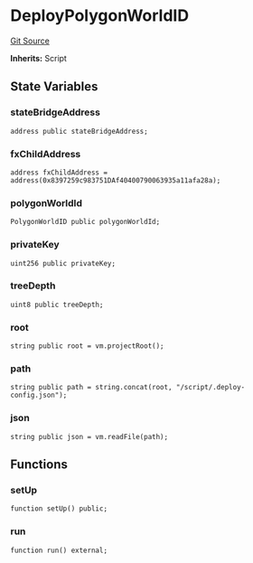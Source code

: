 # DeployPolygonWorldID

[Git Source](https://github.com/worldcoin/world-id-state-bridge/blob/5310dfa83169d2ad2a0eac7fa77c5c40fc5823d0/src/script/deploy/DeployPolygonWorldIDMainnet.s.sol)

**Inherits:** Script

## State Variables

### stateBridgeAddress

```solidity
address public stateBridgeAddress;
```

### fxChildAddress

```solidity
address fxChildAddress = address(0x8397259c983751DAf40400790063935a11afa28a);
```

### polygonWorldId

```solidity
PolygonWorldID public polygonWorldId;
```

### privateKey

```solidity
uint256 public privateKey;
```

### treeDepth

```solidity
uint8 public treeDepth;
```

### root

```solidity
string public root = vm.projectRoot();
```

### path

```solidity
string public path = string.concat(root, "/script/.deploy-config.json");
```

### json

```solidity
string public json = vm.readFile(path);
```

## Functions

### setUp

```solidity
function setUp() public;
```

### run

```solidity
function run() external;
```
